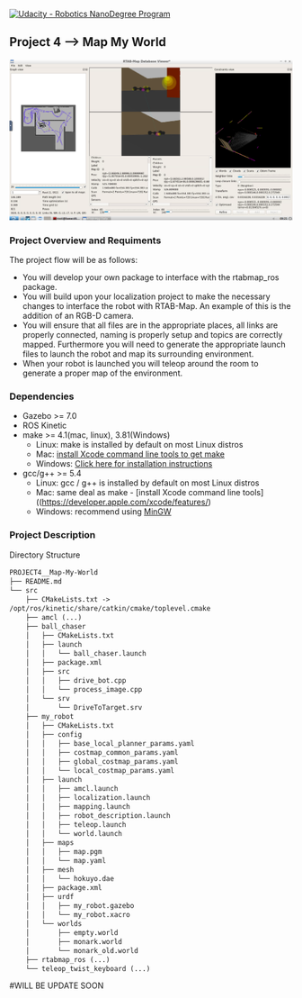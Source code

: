 [![Udacity - Robotics NanoDegree Program](https://s3-us-west-1.amazonaws.com/udacity-robotics/Extra+Images/RoboND_flag.png)](https://www.udacity.com/robotics)


<h2>Project 4 --> Map My World</h2>

![rtabmap_databaseviewer](rtabmap_databaseviewer.png)

<h3>Project Overview and Requiments</h3>
The project flow will be as follows:

 * You will develop your own package to interface with the rtabmap_ros package.
 * You will build upon your localization project to make the necessary changes to interface the robot with RTAB-Map. An example of this is the addition of an RGB-D camera.
 * You will ensure that all files are in the appropriate places, all links are properly connected, naming is properly setup and topics are correctly mapped. Furthermore you will need to generate the appropriate launch files to launch the robot and map its surrounding environment.
 * When your robot is launched you will teleop around the room to generate a proper map of the environment.

### Dependencies
* Gazebo >= 7.0
* ROS Kinetic
* make >= 4.1(mac, linux), 3.81(Windows)
  * Linux: make is installed by default on most Linux distros
  * Mac: [install Xcode command line tools to get make](https://developer.apple.com/xcode/features/)
  * Windows: [Click here for installation instructions](http://gnuwin32.sourceforge.net/packages/make.htm)
* gcc/g++ >= 5.4
  * Linux: gcc / g++ is installed by default on most Linux distros
  * Mac: same deal as make - [install Xcode command line tools]((https://developer.apple.com/xcode/features/)
  * Windows: recommend using [MinGW](http://www.mingw.org/)

### Project Description
Directory Structure
```
PROJECT4__Map-My-World
├── README.md
└── src
    ├── CMakeLists.txt -> /opt/ros/kinetic/share/catkin/cmake/toplevel.cmake
    ├── amcl (...)
    ├── ball_chaser
    │   ├── CMakeLists.txt
    │   ├── launch
    │   │   └── ball_chaser.launch
    │   ├── package.xml
    │   ├── src
    │   │   ├── drive_bot.cpp
    │   │   └── process_image.cpp
    │   └── srv
    │       └── DriveToTarget.srv
    ├── my_robot
    │   ├── CMakeLists.txt
    │   ├── config
    │   │   ├── base_local_planner_params.yaml
    │   │   ├── costmap_common_params.yaml
    │   │   ├── global_costmap_params.yaml
    │   │   └── local_costmap_params.yaml
    │   ├── launch
    │   │   ├── amcl.launch
    │   │   ├── localization.launch
    │   │   ├── mapping.launch
    │   │   ├── robot_description.launch
    │   │   ├── teleop.launch
    │   │   └── world.launch
    │   ├── maps
    │   │   ├── map.pgm
    │   │   └── map.yaml
    │   ├── mesh
    │   │   └── hokuyo.dae
    │   ├── package.xml
    │   ├── urdf
    │   │   ├── my_robot.gazebo
    │   │   └── my_robot.xacro
    │   └── worlds
    │       ├── empty.world
    │       ├── monark.world
    │       └── monark_old.world
    ├── rtabmap_ros (...)
    └── teleop_twist_keyboard (...)

```
#WILL BE UPDATE SOON
<!-- Most of the files are already explained in the previous projects. For this projects, the main changes are the
 - [rtabmap_ros](https://github.com/introlab/rtabmap_ros): This package is a ROS wrapper of a RGB-D SLAM approach based on a global loop closure detector with real-time constraints. This package can be used to generate a 3D point clouds of the environment and/or to create a 2D occupancy grid map for navigation.
 - [my_robot](/src/my_robot): This package contains our world and robot model, and launch files meant for specific purposes
   - [config](/src/my_robot/config/): Map file generated from pgm_map_creator.
   - [amcl.launch](/src/my_robot/launch/amcl.launch): Launches 2 nodes
     - amcl node which takes `odometry` and `laser scan data` to perform the AMCL localization.
     - move_base node from [move_base](http://wiki.ros.org/move_base) package. It provides implementation for navigation given a nav_goal path.

### Run the project
* Clone this repository
```bash
cd PROJECT3__Where-Am-I/src
catkin_init_workspace # To create a symlink from /opt/ros/kinetic/share/catkin/cmake/toplevel.cmake
```

* add `add_compile_options(-std=c++11)` in PROJECT3__Where-Am-I/src/CMakeLists.txt
```
cd PROJECT3__Where-Am-I/
catkin_make
```

* Launch the robot inside your world
```bash
cd PROJECT2__Go-Chase-It/
source devel/setup.bash
roslaunch my_robot world.launch # this will also launch rviz visualizer
```

* Launch amcl and move_base using the amcl.launch file.
* Open a new terminal.
```bash
cd PROJECT2__Go-Chase-It/
source devel/setup.bash
roslaunch my_robot amcl.launch
``` -->
